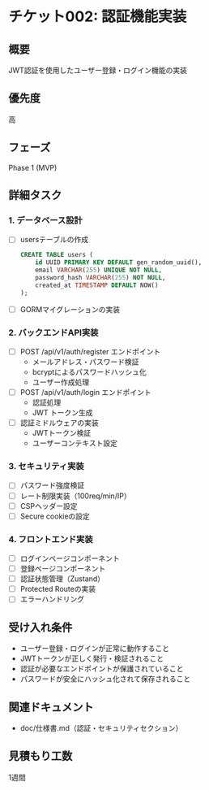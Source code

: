 # チケット002: 認証機能実装

## 概要
JWT認証を使用したユーザー登録・ログイン機能の実装

## 優先度
高

## フェーズ
Phase 1 (MVP)

## 詳細タスク

### 1. データベース設計
- [ ] usersテーブルの作成
  ```sql
  CREATE TABLE users (
      id UUID PRIMARY KEY DEFAULT gen_random_uuid(),
      email VARCHAR(255) UNIQUE NOT NULL,
      password_hash VARCHAR(255) NOT NULL,
      created_at TIMESTAMP DEFAULT NOW()
  );
  ```
- [ ] GORMマイグレーションの実装

### 2. バックエンドAPI実装
- [ ] POST /api/v1/auth/register エンドポイント
  - メールアドレス・パスワード検証
  - bcryptによるパスワードハッシュ化
  - ユーザー作成処理
- [ ] POST /api/v1/auth/login エンドポイント
  - 認証処理
  - JWT トークン生成
- [ ] 認証ミドルウェアの実装
  - JWTトークン検証
  - ユーザーコンテキスト設定

### 3. セキュリティ実装
- [ ] パスワード強度検証
- [ ] レート制限実装（100req/min/IP）
- [ ] CSPヘッダー設定
- [ ] Secure cookieの設定

### 4. フロントエンド実装
- [ ] ログインページコンポーネント
- [ ] 登録ページコンポーネント
- [ ] 認証状態管理（Zustand）
- [ ] Protected Routeの実装
- [ ] エラーハンドリング

## 受け入れ条件
- ユーザー登録・ログインが正常に動作すること
- JWTトークンが正しく発行・検証されること
- 認証が必要なエンドポイントが保護されていること
- パスワードが安全にハッシュ化されて保存されること

## 関連ドキュメント
- doc/仕様書.md（認証・セキュリティセクション）

## 見積もり工数
1週間
